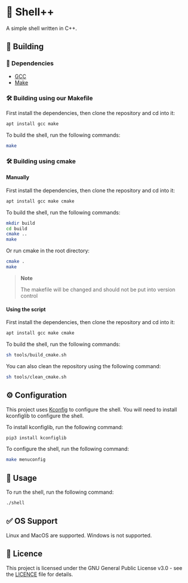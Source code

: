 # 🐚 Shell++
A simple shell written in C++.

## 🔨 Building
### 📝 Dependencies
- [GCC](https://gcc.gnu.org/)
- [Make](https://www.gnu.org/software/make/)

### 🛠️ Building using our Makefile

First install the dependencies, then clone the repository and cd into it:
```bash
apt install gcc make
```
To build the shell, run the following commands:
```bash
make
```

### 🛠️ Building using cmake

#### Manually

First install the dependencies, then clone the repository and cd into it:
```bash
apt install gcc make cmake
```

To build the shell, run the following commands:
```bash
mkdir build
cd build
cmake ..
make
```

Or run cmake in the root directory:

```bash
cmake .
make
```

> **Note**
>
> The makefile will be changed and should not be put into version control

#### Using the script

First install the dependencies, then clone the repository and cd into it:
```bash
apt install gcc make cmake
```

To build the shell, run the following commands:
```bash
sh tools/build_cmake.sh
```

You can also clean the repository using the following command:
```bash
sh tools/clean_cmake.sh
```

## ⚙️ Configuration

This project uses [Kconfig](https://www.kernel.org/doc/html/latest/kbuild/kconfig-language.html) to configure the shell. You will need to install kconfiglib to configure the shell.

To install kconfiglib, run the following command:
```bash
pip3 install kconfiglib
```

To configure the shell, run the following command:
```bash
make menuconfig
```

## 📖 Usage
To run the shell, run the following command:
```bash
./shell
```

## ✅ OS Support

Linux and MacOS are supported. Windows is not supported.

## 📝 Licence

This project is licensed under the GNU General Public License v3.0 - see the [LICENCE](LICENCE) file for details.
